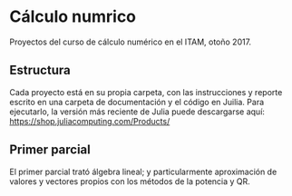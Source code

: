 # Cálculo numrico
Proyectos del curso de cálculo numérico en el ITAM, otoño 2017.

## Estructura
Cada proyecto está en su propia carpeta, con las instrucciones y reporte escrito en una carpeta de documentación y el 
código en Juilia. Para ejecutarlo, la versión más reciente de Julia puede descargarse aquí: 
https://shop.juliacomputing.com/Products/

## Primer parcial
El primer parcial trató álgebra lineal; y particularmente aproximación de valores y vectores propios con los métodos de
la potencia y QR.
